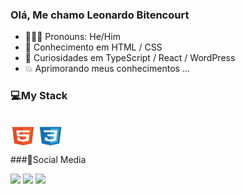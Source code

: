   ### Olá, Me chamo Leonardo Bitencourt 

  - 👱🏼‍♂️ Pronouns: He/Him
  - 🧠 Conhecimento em HTML / CSS
  - 🧐 Curiosidades em TypeScript / React / WordPress
  - 💥 Aprimorando meus conhecimentos ...

  ### 💻My Stack
  <div style="display: inline_block"><br>
  <img align="center" alt="HTML" height="30" width="40" src="https://raw.githubusercontent.com/devicons/devicon/master/icons/html5/html5-original.svg">
  <img align="center" alt="CSS" height="30" width="40" src="https://raw.githubusercontent.com/devicons/devicon/master/icons/css3/css3-original.svg">
  </div>
   
   
   ###📱Social Media
 
 <div>
  <a href="https://www.instagram.com/bitencourt_11/" target="_blank"><img src="https://img.shields.io/badge/-Instagram-%23E4405F?style=for-the-badge&logo=instagram&logoColor=white" target="_blank"></a>
  <a href = "mailto:contato.bitencourt11@gmail.com"><img src="https://img.shields.io/badge/-Gmail-%23333?style=for-the-badge&logo=gmail&logoColor=white" target="_blank"></a>
  <a href="https://www.linkedin.com/in/leonardo-bitencourt-47679324a/" target="_blank"><img src="https://img.shields.io/badge/-LinkedIn-%230077B5?style=for-the-badge&logo=linkedin&logoColor=white" target="_blank"></a> 
 </div>
